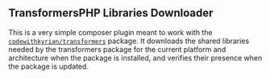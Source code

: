 ## TransformersPHP Libraries Downloader

This is a very simple composer plugin meant to work with the [`codewithkyrian/transformers`](https://github.com/codewithkyrian/transformers) package. It downloads the
shared libraries needed by the transformers package for the current platform and architecture when the package is installed, and verifies their
presence when the package is updated.